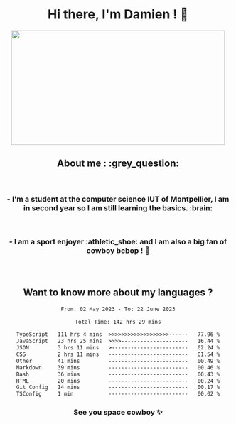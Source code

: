 <div align="center">
<h1>Hi there, I'm Damien ! 👋 </h1>
<img src="https://media.giphy.com/media/11KzOet1ElBDz2/giphy.gif" width="480" height="258" /> 
 <h2>About me : :grey_question: </h2>
 <br>
<h3>- I'm a student at the computer science IUT of Montpellier, I am in second year so I am still learning the basics. :brain: </h3>
 <br>
<h3>- I am a sport enjoyer :athletic_shoe: and I am also a big fan of cowboy bebop ! 🤠 <h3>
 <br>
 
  <h2>Want to know more about my languages ?</h2>

 <!--START_SECTION:waka-->

```txt
From: 02 May 2023 - To: 22 June 2023

Total Time: 142 hrs 29 mins

TypeScript   111 hrs 4 mins  >>>>>>>>>>>>>>>>>>>------   77.96 %
JavaScript   23 hrs 25 mins  >>>>---------------------   16.44 %
JSON         3 hrs 11 mins   >------------------------   02.24 %
CSS          2 hrs 11 mins   -------------------------   01.54 %
Other        41 mins         -------------------------   00.49 %
Markdown     39 mins         -------------------------   00.46 %
Bash         36 mins         -------------------------   00.43 %
HTML         20 mins         -------------------------   00.24 %
Git Config   14 mins         -------------------------   00.17 %
TSConfig     1 min           -------------------------   00.02 %
```

<!--END_SECTION:waka-->
 
 
 <!--
 <p align="center">
           <img src="https://wakatime.com/share/@b21fb822-1b1e-4a56-b3ac-d647f03795fd/3d8fc332-54a6-4d29-9469-965955d6e018.svg"/>
 </p>
 <p align="center">
  <img src="https://wakatime.com/share/@b21fb822-1b1e-4a56-b3ac-d647f03795fd/5d7b153c-4137-40c1-8270-25e516f9619c.svg"/>
 </p>
 -->
 
<h3> See you space cowboy ✨ </h3>

</div>


 
